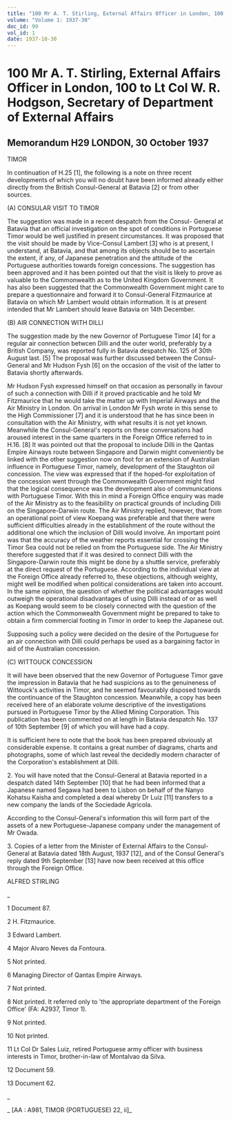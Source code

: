 ```yaml
---
title: "100 Mr A. T. Stirling, External Affairs Officer in London, 100 to Lt Col W. R. Hodgson, Secretary of Department of External Affairs"
volume: "Volume 1: 1937-38"
doc_id: 99
vol_id: 1
date: 1937-10-30
---
```


# 100 Mr A. T. Stirling, External Affairs Officer in London, 100 to Lt Col W. R. Hodgson, Secretary of Department of External Affairs

## Memorandum H29 LONDON, 30 October 1937

TIMOR

In continuation of H.25 [1], the following is a note on three recent developments of which you will no doubt have been informed already either directly from the British Consul-General at Batavia [2] or from other sources.

(A) CONSULAR VISIT TO TIMOR

The suggestion was made in a recent despatch from the Consul- General at Batavia that an official investigation on the spot of conditions in Portuguese Timor would be well justified in present circumstances. It was proposed that the visit should be made by Vice-Consul Lambert [3] who is at present, I understand, at Batavia, and that among its objects should be to ascertain the extent, if any, of Japanese penetration and the attitude of the Portuguese authorities towards foreign concessions. The suggestion has been approved and it has been pointed out that the visit is likely to prove as valuable to the Commonwealth as to the United Kingdom Government. It has also been suggested that the Commonwealth Government might care to prepare a questionnaire and forward it to Consul-General Fitzmaurice at Batavia on which Mr Lambert would obtain information. It is at present intended that Mr Lambert should leave Batavia on 14th December.

(B) AIR CONNECTION WITH DILLI

The suggestion made by the new Governor of Portuguese Timor [4] for a regular air connection betwcen Dilli and the outer world, preferably by a British Company, was reported fully in Batavia despatch No. 125 of 30th August last. [5] The proposal was further discussed between the Consul-General and Mr Hudson Fysh [6] on the occasion of the visit of the latter to Batavia shortly afterwards.

Mr Hudson Fysh expressed himself on that occasion as personally in favour of such a connection with Dilli if it proved practicable and he told Mr Fitzmaurice that he would take the matter up with Imperial Airways and the Air Ministry in London. On arrival in London Mr Fysh wrote in this sense to the High Commissioner [7] and it is understood that he has since been in consultation with the Air Ministry, with what results it is not yet known. Meanwhile the Consul-General's reports on these conversations had aroused interest in the same quarters in the Foreign Office referred to in H.16. [8] It was pointed out that the proposal to include Dilli in the Qantas Empire Airways route between Singapore and Darwin might conveniently be linked with the other suggestion now on foot for an extension of Australian influence in Portuguese Timor, namely, development of the Staughton oil concession. The view was expressed that if the hoped-for exploitation of the concession went through the Commonwealth Government might find that the logical consequence was the development also of communications with Portuguese Timor. With this in mind a Foreign Office enquiry was made of the Air Ministry as to the feasibility on practical grounds of including Dilli on the Singapore-Darwin route. The Air Ministry replied, however, that from an operational point of view Koepang was preferable and that there were sufficient difficulties already in the establishment of the route without the additional one which the inclusion of Dilli would involve. An important point was that the accuracy of the weather reports essential for crossing the Timor Sea could not be relied on from the Portuguese side. The Air Ministry therefore suggested that if it was desired to connect Dilli with the Singapore-Darwin route this might be done by a shuttle service, preferably at the direct request of the Portuguese. According to the individual view at the Foreign Office already referred to, these objections, although weighty, might well be modified when political considerations are taken into account. In the same opinion, the question of whether the political advantages would outweigh the operational disadvantages of using Dilli instead of or as well as Koepang would seem to be closely connected with the question of the action which the Commonwealth Government might be prepared to take to obtain a firm commercial footing in Timor in order to keep the Japanese out.

Supposing such a policy were decided on the desire of the Portuguese for an air connection with Dilli could perhaps be used as a bargaining factor in aid of the Australian concession.

(C) WITTOUCK CONCESSION

It will have been observed that the new Governor of Portuguese Timor gave the impression in Batavia that he had suspicions as to the genuineness of Wittouck's activities in Timor, and he seemed favourably disposed towards the continuance of the Staughton concession. Meanwhile, a copy has been received here of an elaborate volume descriptive of the investigations pursued in Portuguese Timor by the Allied Mining Corporation. This publication has been commented on at length in Batavia despatch No. 137 of 10th September [9] of which you will have had a copy.

It is sufficient here to note that the book has been prepared obviously at considerable expense. It contains a great number of diagrams, charts and photographs, some of which last reveal the decidedly modern character of the Corporation's establishment at Dilli.

2\. You will have noted that the Consul-General at Batavia reported in a despatch dated 14th September [10] that he had been informed that a Japanese named Segawa had been to Lisbon on behalf of the Nanyo Kohatsu Kaisha and completed a deal whereby Dr Luiz [11] transfers to a new company the lands of the Sociedade Agricola.

According to the Consul-General's information this will form part of the assets of a new Portuguese-Japanese company under the management of Mr Owada.

3\. Copies of a letter from the Minister of External Affairs to the Consul-General at Batavia dated 18th August, 1937 [12], and of the Consul General's reply dated 9th September [13] have now been received at this office through the Foreign Office.

ALFRED STIRLING

_

1 Document 87.

2 H. Fitzmaurice.

3 Edward Lambert.

4 Major Alvaro Neves da Fontoura.

5 Not printed.

6 Managing Director of Qantas Empire Airways.

7 Not printed.

8 Not printed. It referred only to 'the appropriate department of the Foreign Office' (FA: A2937, Timor 1).

9 Not printed.

10 Not printed.

11 Lt Col Dr Sales Luiz, retired Portuguese army officer with business interests in Timor, brother-in-law of Montalvao da Silva.

12 Document 59.

13 Document 62.

_

_ [AA : A981, TIMOR (PORTUGUESE) 22, ii]_
